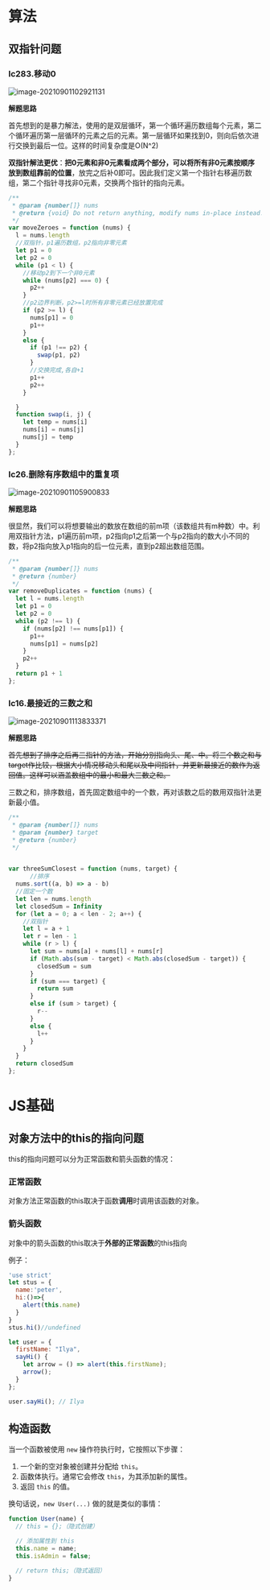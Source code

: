 # 算法

## 双指针问题

### lc283.移动0

![image-20210901102921131](C:\Users\Administrator\AppData\Roaming\Typora\typora-user-images\image-20210901102921131.png)

**解题思路**

首先想到的是暴力解法，使用的是双层循环，第一个循环遍历数组每个元素，第二个循环遍历第一层循环的元素之后的元素。第一层循环如果找到0，则向后依次进行交换到最后一位。这样的时间复杂度是O(N^2)

**双指针解法更优**：**把0元素和非0元素看成两个部分，可以将所有非0元素按顺序放到数组靠前的位置**，放完之后补0即可。因此我们定义第一个指针右移遍历数组，第二个指针寻找非0元素，交换两个指针的指向元素。

```js
/**
 * @param {number[]} nums
 * @return {void} Do not return anything, modify nums in-place instead.
 */
var moveZeroes = function (nums) {
  l = nums.length
  //双指针，p1遍历数组，p2指向非零元素
  let p1 = 0
  let p2 = 0
  while (p1 < l) {
    //移动p2到下一个非0元素
    while (nums[p2] === 0) {
      p2++
    }
    //p2边界判断，p2>=l时所有非零元素已经放置完成
    if (p2 >= l) {
      nums[p1] = 0
      p1++
    }
    else {
      if (p1 !== p2) {
        swap(p1, p2)
      }
      //交换完成,各自+1
      p1++
      p2++
    }

  }
  function swap(i, j) {
    let temp = nums[i]
    nums[i] = nums[j]
    nums[j] = temp
  }
};
```

### lc26.删除有序数组中的重复项

![image-20210901105900833](C:\Users\Administrator\AppData\Roaming\Typora\typora-user-images\image-20210901105900833.png)

**解题思路**

很显然，我们可以将想要输出的数放在数组的前m项（该数组共有m种数）中。利用双指针方法，p1遍历前m项，p2指向p1之后第一个与p2指向的数大小不同的数，将p2指向放入p1指向的后一位元素，直到p2超出数组范围。

```js
/**
 * @param {number[]} nums
 * @return {number}
 */
var removeDuplicates = function (nums) {
  let l = nums.length
  let p1 = 0
  let p2 = 0
  while (p2 !== l) {
    if (nums[p2] !== nums[p1]) {
      p1++
      nums[p1] = nums[p2]
    }
    p2++
  }
  return p1 + 1
};
```

### lc16.最接近的三数之和

![image-20210901113833371](C:\Users\Administrator\AppData\Roaming\Typora\typora-user-images\image-20210901113833371.png)

**解题思路**

~~首先想到了排序之后再三指针的方法，开始分别指向头、尾、中。将三个数之和与target作比较，根据大小情况移动头和尾以及中间指针，并更新最接近的数作为返回值。这样可以涵盖数组中的最小和最大三数之和。~~

三数之和，排序数组，首先固定数组中的一个数，再对该数之后的数用双指针法更新最小值。

```js
/**
 * @param {number[]} nums
 * @param {number} target
 * @return {number}
 */


var threeSumClosest = function (nums, target) {
      //排序
  nums.sort((a, b) => a - b)
  //固定一个数
  let len = nums.length
  let closedSum = Infinity
  for (let a = 0; a < len - 2; a++) {
    //双指针      
    let l = a + 1
    let r = len - 1
    while (r > l) {
      let sum = nums[a] + nums[l] + nums[r]
      if (Math.abs(sum - target) < Math.abs(closedSum - target)) {
        closedSum = sum
      }
      if (sum === target) {
        return sum
      }
      else if (sum > target) {
        r--
      }
      else {
        l++
      }
    }
  }
  return closedSum
};
```

# JS基础

## 对象方法中的this的指向问题

this的指向问题可以分为正常函数和箭头函数的情况：

### 正常函数

对象方法正常函数的this取决于函数**调用**时调用该函数的对象。

### 箭头函数

对象中的箭头函数的this取决于**外部的正常函数**的this指向

例子：

```js
'use strict'
let stus = {
  name:'peter',
  hi:()=>{
    alert(this.name)
  }
}
stus.hi()//undefined
```

```js
let user = {
  firstName: "Ilya",
  sayHi() {
    let arrow = () => alert(this.firstName);
    arrow();
  }
};

user.sayHi(); // Ilya
```

## 构造函数

当一个函数被使用 `new` 操作符执行时，它按照以下步骤：

1. 一个新的空对象被创建并分配给 `this`。
2. 函数体执行。通常它会修改 `this`，为其添加新的属性。
3. 返回 `this` 的值。

换句话说，`new User(...)` 做的就是类似的事情：

```javascript
function User(name) {
  // this = {};（隐式创建）

  // 添加属性到 this
  this.name = name;
  this.isAdmin = false;

  // return this;（隐式返回）
}
```


